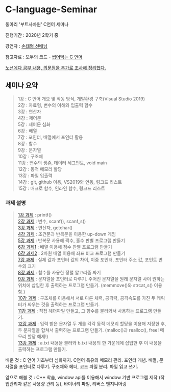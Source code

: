 # C-language-Seminar

동아리 '부트사차원' C언어 세미나

진행기간 : 2020년 2학기 중 

강연자 : [손태형 선배님](https://github.com/thsvkd)

참고자료 : 모두의 코드 - [씹어먹는 C 언어](https://modoocode.com/231)

[노션에다 공부 내용, 의문점을 추가로 조사해 정리했다.](https://www.notion.so/C-09eab6bd6eff4ca48fb4a58417c5e141#90368183a5d6441888e9805028fb8700)   

## 세미나 요약
> 1강 : C 언어 개요 및 작동 방식, 개발환경 구축(Visual Studio 2019)   
> 2강 : 자료형, 변수의 이해와 입출력 함수   
> 3강 : 연산자   
> 4강 : 제어문   
> 5강 : 제어문 심화    
> 6강 : 배열   
> 7강 : 포인터, 배열에서 포인터 활용   
> 8강 : 함수   
> 9강 : 문자열   
> 10강 : 구조체   
> 11강 : 변수의 생존, 데이터 세그먼트, void main     
> 12강 : 동적 메모리 할당   
> 13강 : 파일 입출력   
> 14강 : git, github 이용, VS2019와 연동, 링크드 리스트   
> 15강 : 매크로 함수, 인라인 함수, 링크드 리스트    

### 과제 설명
> [1강 과제](https://github.com/Turtle-Hwan/C-language-Seminar/blob/main/1%EA%B0%95%20%EA%B3%BC%EC%A0%9C.cpp) : printf()   
> [2강 과제](https://github.com/Turtle-Hwan/C-language-Seminar/blob/main/2%EA%B0%95%20%EA%B3%BC%EC%A0%9C.cpp) : 변수, scanf(), scanf_s()     
> [3강 과제](https://github.com/Turtle-Hwan/C-language-Seminar/blob/main/3%EA%B0%95%20%EA%B3%BC%EC%A0%9C.cpp) : 연산자, getchar()   
> [4강 과제](https://github.com/Turtle-Hwan/C-language-Seminar/blob/main/4%EA%B0%95%20%EA%B3%BC%EC%A0%9C.cpp) : 조건문과 반복문을 이용한 up-down 게임   
> [5강 과제](https://github.com/Turtle-Hwan/C-language-Seminar/blob/main/5%EA%B0%95%20%EA%B3%BC%EC%A0%9C.cpp) : 반복문 사용해 짝수, 홀수 판별 프로그램 만들기     
> [6강 과제1](https://github.com/Turtle-Hwan/C-language-Seminar/blob/main/6%EA%B0%95%20%EA%B3%BC%EC%A0%9C-1.cpp) : 배열 이용해 점수 판별 프로그램 만들기   
> [6강 과제2](https://github.com/Turtle-Hwan/C-language-Seminar/blob/main/6%EA%B0%95%20%EA%B3%BC%EC%A0%9C-2.cpp) : 2차원 배열 이용해 좌표 비교 프로그램 만들기   
> [7강 과제](https://github.com/Turtle-Hwan/C-language-Seminar/blob/main/7%EA%B0%95%20%EA%B3%BC%EC%A0%9C.cpp) : 실제 값과 포인터 값의 차이, 이중 포인터, 포인터 주소 값, 포인트 변수의 크기   
> [8강 과제](https://github.com/Turtle-Hwan/C-language-Seminar/blob/main/8%EA%B0%95%20%EA%B3%BC%EC%A0%9C.cpp) : 함수를 사용한 정렬 알고리즘 짜기   
> [9강 과제](https://github.com/Turtle-Hwan/C-language-Seminar/blob/main/9%EA%B0%95%20%EA%B3%BC%EC%A0%9C.cpp) : 문자열을 포인터로 다루기. 주어진 문자열을 원래 문자열 사이 원하는 위치에 삽입한 후 출력하는 프로그램 만들기. (memmove()와 strcat_s() 이용함.)    
> [10강 과제](https://github.com/Turtle-Hwan/C-language-Seminar/blob/main/10%EA%B0%95%20%EA%B3%BC%EC%A0%9C.cpp) : 구조체를 이용해서 서로 다른 체력, 공격력, 공격속도를 가진 두 캐릭터가 싸우는 것을 출력하는 프로그램 만들기.   
> [11강 과제](https://github.com/Turtle-Hwan/C-language-Seminar/blob/main/main.cpp) : 직접 헤더파일 만들고, 그 함수를 불러와서 사용하는 프로그램 만들기.   
> [12강 과제](https://github.com/Turtle-Hwan/C-language-Seminar/blob/main/12%EA%B0%95%20%EA%B3%BC%EC%A0%9C.cpp) : 입력 받은 문자열 두 개를 각각 동적 메모리 할당을 이용해 저장한 후, 두 문자열을 합쳐서 출력하는 프로그램 만들기. (malloc()과 realloc(), free! 메모리 할당 해제!)  
> [13강 과제](https://github.com/Turtle-Hwan/C-language-Seminar/blob/main/13%EA%B0%95%20%EA%B3%BC%EC%A0%9C.cpp) : a.txt 내용을 불러와 b.txt 내용의 한 가운데에 삽입한 후 이 내용을 출력하는 프로그램 만들기.   


배운 것 : C 언어 기초부터 심화까지. C언어 특유의 메모리 관리. 포인터 개념. 배열, 문자열을 포인터로 다루기. 구조체와 헤더, 코드 파일 분리. 파일 읽고 쓰기.

앞으로 해볼 것 : C++ 학습, window api를 이용해서 window 기반 프로그램 제작 (작업관리자 같은 사용량 관리 등), 바이너리 파일, 리버스 엔지니어링
